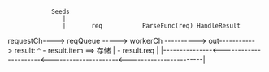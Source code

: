                           
                Seeds
                   |
                   |       req           ParseFunc(req) HandleResult
requestCh----> reqQueue -----> workerCh ----------> out-----------> result:
^                                                                       - result.item ==> 存储
|                                                                       - result.req |
|---------------<----------------------<---------------------<-----------------------|